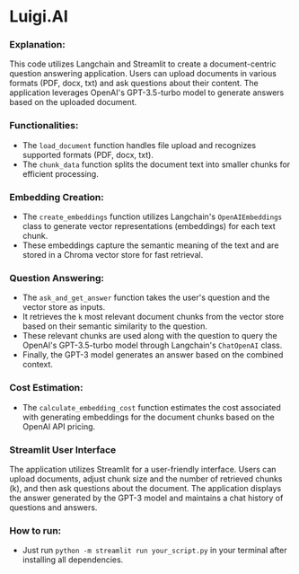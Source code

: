 # Luigi.AI

### Explanation:

This code utilizes Langchain and Streamlit to create a document-centric question answering application. Users can upload documents in various formats (PDF, docx, txt) and ask questions about their content. The application leverages OpenAI's GPT-3.5-turbo model to generate answers based on the uploaded document.

### Functionalities:

* The `load_document` function handles file upload and recognizes supported formats (PDF, docx, txt).
* The `chunk_data` function splits the document text into smaller chunks for efficient processing.

### Embedding Creation:

* The `create_embeddings` function utilizes Langchain's `OpenAIEmbeddings` class to generate vector representations (embeddings) for each text chunk.
* These embeddings capture the semantic meaning of the text and are stored in a Chroma vector store for fast retrieval.

### Question Answering:

* The `ask_and_get_answer` function takes the user's question and the vector store as inputs.
* It retrieves the `k` most relevant document chunks from the vector store based on their semantic similarity to the question.
* These relevant chunks are used along with the question to query the OpenAI's GPT-3.5-turbo model through Langchain's `ChatOpenAI` class.
* Finally, the GPT-3 model generates an answer based on the combined context.

### Cost Estimation:

* The `calculate_embedding_cost` function estimates the cost associated with generating embeddings for the document chunks based on the OpenAI API pricing.

### Streamlit User Interface

The application utilizes Streamlit for a user-friendly interface. Users can upload documents, adjust chunk size and the number of retrieved chunks (k), and then ask questions about the document. The application displays the answer generated by the GPT-3 model and maintains a chat history of questions and answers.

### How to run: 
* Just run `python -m streamlit run your_script.py` in your terminal after installing all dependencies.
